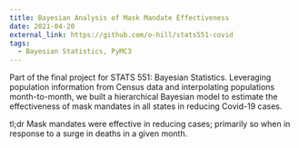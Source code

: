 ```yaml
---
title: Bayesian Analysis of Mask Mandate Effectiveness
date: 2021-04-20
external_link: https://github.com/o-hill/stats551-covid
tags:
  - Bayesian Statistics, PyMC3
---
```


Part of the final project for STATS 551: Bayesian Statistics. Leveraging population information from Census data and interpolating populations month-to-month, we built a hierarchical Bayesian model to estimate the effectiveness of mask mandates in all states in reducing Covid-19 cases.

tl;dr Mask mandates were effective in reducing cases; primarily so when in response to a surge in deaths in a given month.

<!--more-->
